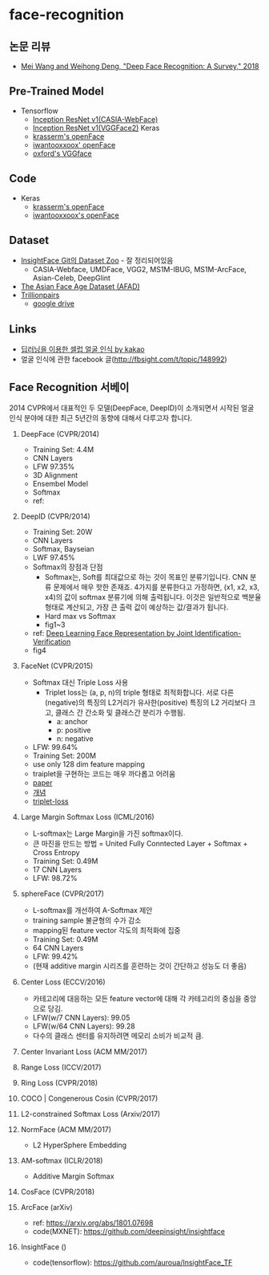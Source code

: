 # face-recognition

## 논문 리뷰
- [Mei Wang and Weihong Deng, "Deep Face Recognition: A Survey," 2018](papers/Deep_Face_Recognition_A_Survey.md)

## Pre-Trained Model
- Tensorflow
    - [Inception ResNet v1(CASIA-WebFace)](https://github.com/davidsandberg/facenet)
    - [Inception ResNet v1(VGGFace2)](https://github.com/davidsandberg/facenet)
Keras
    - [krasserm's openFace](http://krasserm.github.io/2018/02/07/deep-face-recognition/)
    - [iwantooxxoox' openFace](https://github.com/iwantooxxoox/Keras-OpenFace)
    - [oxford's VGGface](https://github.com/rcmalli/keras-vggface)

## Code
- Keras
    - [krasserm's openFace](http://krasserm.github.io/2018/02/07/deep-face-recognition/)
    - [iwantooxxoox's openFace](https://github.com/iwantooxxoox/Keras-OpenFace)

## Dataset
- [InsightFace Git의 Dataset Zoo](https://github.com/deepinsight/insightface/wiki/Dataset-Zoo) - 잘 정리되어있음
    - CASIA-Webface, UMDFace, VGG2, MS1M-IBUG, MS1M-ArcFace, Asian-Celeb, DeepGlint
- [The Asian Face Age Dataset (AFAD)](http://afad-dataset.github.io/)
- [Trillionpairs](http://trillionpairs.deepglint.com/overview)
    - [google drive](https://drive.google.com/drive/folders/1ADcZugpo8Z6o5q1p2tIAibwhsL8DcVwH)
    
## Links
- [딥러닝을 이용한 셀럽 얼굴 인식 by kakao](https://mk.kakaocdn.net/dn/if-kakao/conf2018/deep_face_recognition.pdf)
- 얼굴 인식에 관한 facebook 글(http://fbsight.com/t/topic/148992)


## Face Recognition 서베이

2014 CVPR에서 대표적인 두 모델(DeepFace, DeepID)이 소개되면서 시작된 얼굴 인식 분야에 대한 최근 5년간의 동향에 대해서 다루고자 합니다.

1. DeepFace (CVPR/2014)
    - Training Set: 4.4M 
    - CNN Layers
    - LFW 97.35%
    - 3D Alignment
    - Ensembel Model
    - Softmax
    - ref:
2. DeepID (CVPR/2014)
    - Training Set: 20W
    - CNN Layers
    - Softmax, Bayseian
    - LWF 97.45%
    - Softmax의 장점과 단점
      - Softmax는, Soft를 최대값으로 하는 것이 목표인 분류기입니다. CNN 분류 문제에서 매우 핫한 존재죠. 4가지를 분류한다고 가정하면, (x1, x2, x3, x4)의 값이 softmax 분류기에 의해 출력됩니다. 이것은 일반적으로 백분율 형태로 계산되고, 가장 큰 출력 값이 예상하는 값/결과가 됩니다.
      - Hard max vs Softmax
      - fig1~3
    - ref: [Deep Learning Face Representation by Joint Identification-Verification](https://papers.nips.cc/paper/5416-deep-learning-face-representation-by-joint-identification-verification)
    - fig4
3. FaceNet (CVPR/2015)
    - Softmax 대신 Triple Loss 사용
      - Triplet loss는 (a, p, n)의 triple 형태로 최적화합니다. 서로 다른(negative)의 특징의 L2거리가 유사한(positive) 특징의 L2 거리보다 크고, 클래스 간 간소화 및 클래스간 분리가 수행됨.
        - a: anchor
        - p: positive
        - n: negative
    - LFW: 99.64%
    - Training Set: 200M 
    - use only 128 dim feature mapping
    - traiplet을 구현하는 코드는 매우 까다롭고 어려움
    - [paper](https://arxiv.org/pdf/1503.03832.pdf)
    - [개념](https://kangbk0120.github.io/articles/2018-01/face-net)
    - [triplet-loss](https://omoindrot.github.io/triplet-loss)
    
    
    
4. Large Margin Softmax Loss (ICML/2016)
    - L-softmax는 Large Margin을 가진 softmax이다. 
    - 큰 마진을 만드는 방법
      = United Fully Conntected Layer + Softmax + Cross Entropy
    - Training Set: 0.49M
    - 17 CNN Layers
    - LFW: 98.72%
5. sphereFace (CVPR/2017)
    - L-softmax를 개선하여 A-Softmax 제안
    - training sample 불균형의 수가 감소
    - mapping된 feature vector 각도의 최적화에 집중
    - Training Set: 0.49M
    - 64 CNN Layers
    - LFW: 99.42%
    - (현재 additive margin 시리즈를 훈련하는 것이 간단하고 성능도 더 좋음)
6. Center Loss (ECCV/2016)
    - 카테고리에 대응하는 모든 feature vector에 대해 각 카테고리의 중심을 중앙으로 당김.
    - LFW(w/7 CNN Layers): 99.05
    - LFW(w/64 CNN Layers): 99.28
    - 다수의 클래스 센터를 유지하려면 메모리 소비가 비교적 큼.
7. Center Invariant Loss (ACM MM/2017)
8. Range Loss (ICCV/2017)
9. Ring Loss (CVPR/2018)
10. COCO | Congenerous Cosin (CVPR/2017)
11. L2-constrained Softmax Loss (Arxiv/2017)
12. NormFace (ACM MM/2017)
    - L2 HyperSphere Embedding
13. AM-softmax (ICLR/2018)
    - Additive Margin Softmax
14. CosFace (CVPR/2018)
15. ArcFace (arXiv)
    - ref: https://arxiv.org/abs/1801.07698
    - code(MXNET): https://github.com/deepinsight/insightface
16. InsightFace ()
    - code(tensorflow): https://github.com/auroua/InsightFace_TF
